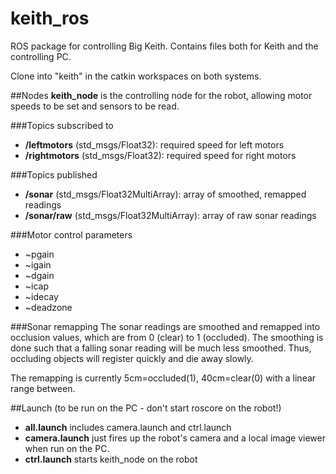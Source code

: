 # keith_ros
ROS package for controlling Big Keith. Contains files both for Keith and the controlling PC.

Clone into "keith" in the catkin workspaces on both systems.

##Nodes
**keith_node** is the controlling node for the robot, allowing
motor speeds to be set and sensors to be read.

###Topics subscribed to
- **/leftmotors** (std\_msgs/Float32): required speed for left motors
- **/rightmotors** (std\_msgs/Float32): required speed for right motors

###Topics published
- **/sonar** (std\_msgs/Float32MultiArray): array of smoothed, remapped readings
- **/sonar/raw** (std\_msgs/Float32MultiArray): array of raw sonar readings

###Motor control parameters

- \~pgain
- \~igain
- \~dgain
- \~icap
- \~idecay
- \~deadzone

###Sonar remapping
The sonar readings are smoothed and remapped into occlusion values, which are from 0 (clear) to 1 (occluded).
The smoothing is done such that a falling sonar reading will be much less smoothed. Thus, occluding objects will register quickly and die away slowly.

The remapping is currently 5cm=occluded(1), 40cm=clear(0) with a linear range between.

##Launch (to be run on the PC - don't start roscore on the robot!)
- **all.launch** includes camera.launch and ctrl.launch
- **camera.launch** just fires up the robot's camera and a local image viewer when run on the PC. 
- **ctrl.launch** starts keith\_node on the robot
